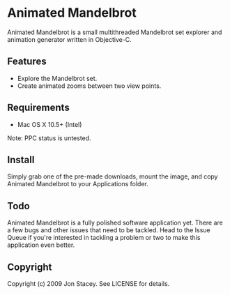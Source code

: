 Animated Mandelbrot
=========

Animated Mandelbrot is a small multithreaded Mandelbrot set explorer and animation generator written in Objective-C.

Features
-----------

* Explore the Mandelbrot set.
* Create animated zooms between two view points.
	
Requirements
--------------

* Mac OS X 10.5+ (Intel)

Note: PPC status is untested.

Install
-----------

Simply grab one of the pre-made downloads, mount the image, and copy Animated Mandelbrot to your Applications folder.

Todo
------------

Animated Mandelbrot is a fully polished software application yet. There are a few bugs and other issues that need to be tackled. Head to the Issue Queue if you're interested in tackling a problem or two to make this application even better.

Copyright
------------

Copyright (c) 2009 Jon Stacey. See LICENSE for details.